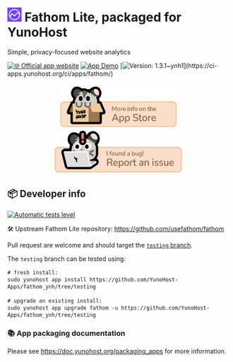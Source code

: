 <!--
N.B.: This README was automatically generated by <https://github.com/YunoHost/apps_tools/blob/main/readme_generator>
It shall NOT be edited by hand.
-->

<h1>
  <img src="https://raw.githubusercontent.com/YunoHost/apps/main/logos/fathom.png" width="32px" alt="Logo of Fathom Lite">
  Fathom Lite, packaged for YunoHost
</h1>

Simple, privacy-focused website analytics

[![🌐 Official app website](https://img.shields.io/badge/Official_app_website-darkgreen?style=for-the-badge)](https://usefathom.com/)
[![App Demo](https://img.shields.io/badge/App_Demo-blue?style=for-the-badge)](https://app.usefathom.com/demo)
[![Version: 1.3.1~ynh1](https://img.shields.io/badge/Version-1.3.1~ynh1-rgba(0,150,0,1)?style=for-the-badge)](https://ci-apps.yunohost.org/ci/apps/fathom/)

<div align="center">
<a href="https://apps.yunohost.org/app/fathom"><img height="100px" src="https://github.com/YunoHost/yunohost-artwork/raw/refs/heads/main/badges/neopossum-badges/badge_more_info_on_the_appstore.svg"/></a>
<a href="https://github.com/YunoHost-Apps/fathom_ynh/issues"><img height="100px" src="https://github.com/YunoHost/yunohost-artwork/raw/refs/heads/main/badges/neopossum-badges/badge_report_an_issue.svg"/></a>
</div>

## 📦 Developer info

[![Automatic tests level](https://apps.yunohost.org/badge/cilevel/fathom)](https://ci-apps.yunohost.org/ci/apps/fathom/)

🛠️ Upstream Fathom Lite repository: <https://github.com/usefathom/fathom>

Pull request are welcome and should target the [`testing` branch](https://github.com/YunoHost-Apps/fathom_ynh/tree/testing).

The `testing` branch can be tested using:
```
# fresh install:
sudo yunohost app install https://github.com/YunoHost-Apps/fathom_ynh/tree/testing

# upgrade an existing install:
sudo yunohost app upgrade fathom -u https://github.com/YunoHost-Apps/fathom_ynh/tree/testing
```

### 📚 App packaging documentation

Please see <https://doc.yunohost.org/packaging_apps> for more information.
